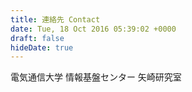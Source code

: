 ```yaml
---
title: 連絡先 Contact
date: Tue, 18 Oct 2016 05:39:02 +0000
draft: false
hideDate: true
---
```


電気通信大学 情報基盤センター 矢崎研究室

<!--
[問合せフォーム](https://docs.google.com/forms/d/e/1FAIpQLSd0v-QEKAavwIBsk-9grVK7ZWXZARCPMjzeOsDBJEOdhpXggg/viewform?usp=sf_link)

<iframe src="https://docs.google.com/forms/d/e/1FAIpQLSd0v-QEKAavwIBsk-9grVK7ZWXZARCPMjzeOsDBJEOdhpXggg/viewform?embedded=true" width="640" height="837" frameborder="0" marginheight="0" marginwidth="0">読み込んでいます…</iframe>

〒182-8585 東京都調布市調布ヶ丘1-5-1
電気通信大学 東3号館4階 情報基盤センター内
-->